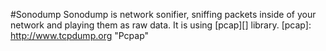 #Sonodump
Sonodump is network sonifier, sniffing packets inside of your network and playing 
them as raw data. It is using [pcap][] library.
[pcap]: http://www.tcpdump.org "Pcpap"

